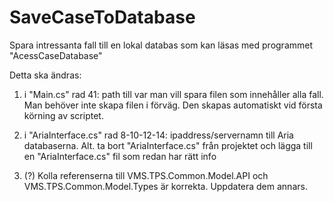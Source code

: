 # SaveCaseToDatabase
Spara intressanta fall till en lokal databas som kan läsas med programmet "AcessCaseDatabase"

Detta ska ändras:

1. i "Main.cs" rad 41: path till var man vill spara filen som innehåller alla fall. Man behöver inte skapa filen i förväg. Den skapas automatiskt vid första körning av scriptet.

2. i "AriaInterface.cs" rad 8-10-12-14: ipaddress/servernamn till Aria databaserna. Alt. ta bort "AriaInterface.cs" från projektet och lägga till en "AriaInterface.cs" fil som redan har rätt info

3. (?) Kolla referenserna till VMS.TPS.Common.Model.API och VMS.TPS.Common.Model.Types är korrekta. Uppdatera dem annars.

